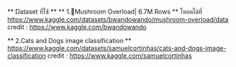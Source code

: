 ** Dataset ที่ใช้ **
** 1.🍄Mushroom Overload| 6.7M Rows **
โหลดได้ที่ https://www.kaggle.com/datasets/bwandowando/mushroom-overload/data
credit : https://www.kaggle.com/bwandowando

** 2.Cats and Dogs image classification **
https://www.kaggle.com/datasets/samuelcortinhas/cats-and-dogs-image-classification
credit : https://www.kaggle.com/samuelcortinhas
